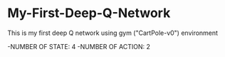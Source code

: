 # My-First-Deep-Q-Network
This is my first deep Q network using gym ("CartPole-v0") environment

-NUMBER OF STATE: 4
-NUMBER OF ACTION: 2
